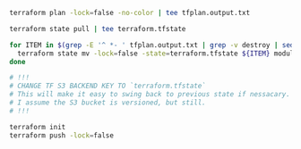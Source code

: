 
```bash
terraform plan -lock=false -no-color | tee tfplan.output.txt

terraform state pull | tee terraform.tfstate

for ITEM in $(grep -E '^ *- ' tfplan.output.txt | grep -v destroy | sed -e 's/^ *- //'); do \
  terraform state mv -lock=false -state=terraform.tfstate ${ITEM} module.cje.${ITEM} ; \
done

# !!!
# CHANGE TF S3 BACKEND KEY TO `terraform.tfstate`
# This will make it easy to swing back to previous state if nessacary.
# I assume the S3 bucket is versioned, but still.
# !!!

terraform init
terraform push -lock=false
```
<!--stackedit_data:
eyJoaXN0b3J5IjpbNzU1ODg2NjAwLDczNTYyMjIzNCwtMTAxNT
I5Mzg0NiwtMTk4NzIzNDE3M119
-->